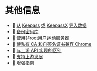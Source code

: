 # 其他信息

* 📄 [从](importing-data-from-keepass-or-keepassx.md) [Keepass](importing-data-from-keepass-or-keepassx.md) [或](importing-data-from-keepass-or-keepassx.md) [KeepassX](importing-data-from-keepass-or-keepassx.md) [导入数据](importing-data-from-keepass-or-keepassx.md)
* 📄 [备份密码库](backing-up-your-vault.md)
* 📄 [使用非root用户运动服务器]()
* 📄 [使私有 CA 和自签名证书兼容 Chrome](private-ca-and-self-signed-certs-that-work-with-chrome.md)
* 📄 [与上游 API 实现的区别](differences-from-the-upstream-api-implementation.md)
* 📄 [支持上游发展](supporting-upstream-development.md)
* 📄 [增强指南](hardening-guide.md)

